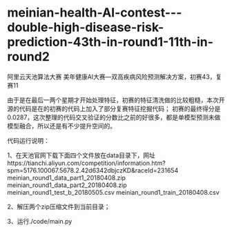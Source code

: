 # meinian-health-AI-contest---double-high-disease-risk-prediction-43th-in-round1-11th-in-round2
阿里云天池算法大赛 美年健康AI大赛—双高疾病风险预测解决方案，初赛43，复赛11

由于是在最后一两个星期才开始处理特征，初赛的特征清洗做的比较粗糙，本次开源的代码是在的初赛的代码上加入了部分复赛特征挖掘代码；
初赛的最终得分是0.0287，这次整理的代码交叉验证的分数比之前的好很多，都是单模型预测未做模型融合，所以还是有不少提升空间的。

代码运行说明：

1、在天池官网下载下面四个文件放在data目录下，网址https://tianchi.aliyun.com/competition/information.htm?spm=5176.100067.5678.2.42d6342dbjczKD&raceId=231654
    meinian_round1_data_part1_20180408.zip
    meinian_round1_data_part2_20180408.zip
    meinian_round1_test_b_20180505.csv
    meinian_round1_train_20180408.csv
    
2、解压两个zip压缩文件到当前目录；

3、运行./code/main.py
